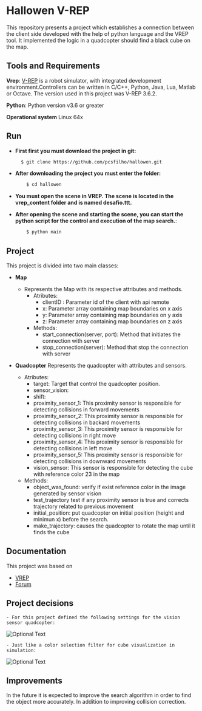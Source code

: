 # Hallowen V-REP
This repository presents a project which establishes a connection between the client side developed with the help of python language and the VREP tool. It implemented the logic in a quadcopter should find a black cube on the map.

## Tools and Requirements

**Vrep**:
[V-REP](http://www.coppeliarobotics.com/) is a robot simulator, with integrated development environment.Controllers can be written in C/C++, Python, Java, Lua, Matlab or Octave. The version used in this project was V-REP 3.6.2.

**Python**:
Python version v3.6 or greater 

**Operational system**
Linux 64x

## Run
- **First first you must download the project in git:**

  ```bash
    $ git clone https://github.com/pcsfilho/hallowen.git
    ```
- **After downloading the project you must enter the folder:**

    ```bash
        $ cd hallowen
    ```

- **You must open the scene in VREP. The scene is located in the vrep_content folder and is named desafio.ttt.**
- **After opening the scene and starting the scene, you can start the python script for the control and execution of the map search.**:

    ```bash
        $ python main
    ```

## Project
This project is divided into two main classes:
- **Map**
    - Represents the Map with its respective attributes and methods.
        - Atributes:
            - clientID : Parameter id of the client with api remote
            - x: Parameter array containing map boundaries on x axis
            - y: Parameter array containing map boundaries on y axis
            - z: Parameter array containing map boundaries on z axis
        - Methods:
            - start_connection(server, port): Method that initiates the connection with server
            - stop_connection(server): Method that stop the connection with server
        


- **Quadcopter**
Represents the quadcopter with attributes and sensors.
    - Atributes:
        - target: Target that control the quadcopter position.
        - sensor_vision:
        - shift:
        - proximity_sensor_1: This proximity sensor is responsible for detecting collisions in forward movements
        - proximity_sensor_2: This proximity sensor is responsible for detecting collisions in backard movements
        - proximity_sensor_3: This proximity sensor is responsible for detecting collisions in right move
        - proximity_sensor_4: This proximity sensor is responsible for detecting collisions in left move
        - proximity_sensor_5: This proximity sensor is responsible for detecting collisions in downward movements
        - vision_sensor: This sensor is responsible for detecting the cube with reference color 23 in the map
    - Methods:
        - object_was_found: verify if exist reference color in the image generated by sensor vision
        - test_trajectory test if any proximity sensor is true and corrects trajectory related to previous movement
        - initial_position: put quadcopter on initial position (height and minimun x) before the search.
        - make_trajectory: causes the quadcopter to rotate the map until it finds the cube

## Documentation
This project was based on
- [VREP](http://www.coppeliarobotics.com/helpFiles/)
- [Forum](http://www.forum.coppeliarobotics.com)

## Project decisions
    - For this project defined the following settings for the vision sensor quadcopter:

![Optional Text](https://github.com/pcsfilho/hallowen/blob/master/img/pespective.png)

    - Just like a color selection filter for cube visualization in simulation:

![Optional Text](https://github.com/pcsfilho/hallowen/blob/master/img/filter.png)

## Improvements
In the future it is expected to improve the search algorithm in order to find the object more accurately.
In addition to improving collision correction.